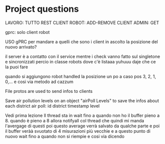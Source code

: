 # Project questions

LAVORO:
TUTTO REST 
CLIENT ROBOT: ADD-REMOVE
CLIENT ADMIN: GET 


gprc: solo client robot

USO gPRC per mandare a quelli che sono i client in ascolto la posizione del nuovo arrivato?


il server è a contatto con il service
mentre i check vanno fatto sul singletone e sincronizzati percio in classe 
robots dove c'è listaaa yuhuuu daje che ce la puoi fare


quando si aggiungono robot handled la posizione un po a caso 
pos 3, 2, 1, 0,... e cosi via metodo ad cazzum

File protos are used to send infos to clients 

Save air pollution levels on an object "airPoll Levels" to save the infos about each district air poll:
id
district
timestamp 
level 


Vedi prima lezione
Il thread sta in wait fino a quando non ho il buffer pieno a 8. 
quando è pieno a 8 allora notifyall col thread che quindi mi manda l'avergage di questi
poi questo average verrà salvato da qualche parte e poi il buffer veràà svuotato di 4 misurazioni più vecchie
e a questo punto di nuovo wait fino a quando non si riempie e cosi via dicendo
